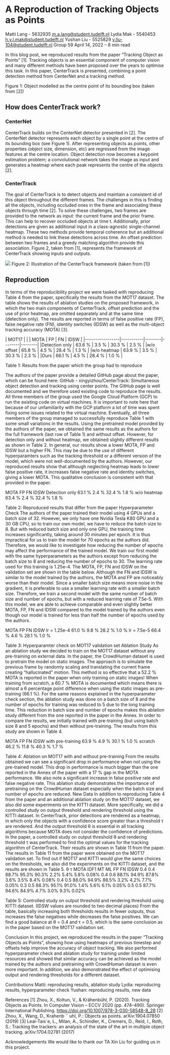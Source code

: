 # A Reproduction of Tracking Objects as Points
Matti Lang - 5632935 m.a.lang@student.tudelft.nl
Lydia Mak - 5540453 h.y.l.mak@student.tudelft.nl
Yushan Liu - 5525829 y.liu-104@student.tudelft.nl
Group 59                                                                           April 14, 2022 – 8 min read

In this blog post, we reproduced results from the paper “Tracking Object as Points” [1]. Tracking objects is an essential component of computer vision and many different methods have been proposed over the years to optimise this task. In this paper, CenterTrack is presented, combining a point detection method from CenterNet and a tracking method.

Figure 1: Object modelled as the centre point of its bounding box (taken from [2])
## How does CenterTrack work?
### CenterNet
CenterTrack builds on the CenterNet detector presented in [2]. The CenterNet detector represents each object by a single point at the centre of its bounding box (see Figure 1). After representing objects as points, other properties (object size, dimension, etc) are regressed from the image features at the centre location. Object detection now becomes a keypoint estimation problem; a convolutional network takes the image as input and generates a heatmap where each peak represents the centre of the objects [2].  
### CenterTrack
The goal of CenterTrack is to detect objects and maintain a consistent id of this object throughout the different frames. The challenges in this is finding all the objects, including occluded ones in the frame and associating these objects through time [2]. To solve these challenges, two frames are provided to the network as input: the current frame and the prior frame. This can help to recover occluded objects at time t. Additionally, prior detections are given as additional input in a class-agnostic single-channel heatmap.  These two methods provide temporal coherence but an additional method is needed to link these detections across time. An offset prediction between two frames and a greedy matching algorithm provide this association. Figure 2, taken from  [1], represents the framework of CenterTrack showing inputs and outputs. 

![](readme/fig2.png)
Figure 2: Illustration of the CenterTrack framework (taken from [1])
## Reproduction
In terms of the reproducibility project we were tasked with reproducing Table 4 from the paper, specifically the results from the MOT17 dataset. The table shows the results of ablation studies on the proposed framework, in which the two main components of CenterTrack, offset prediction and the use of prior heatmap, are omitted separately and at the same time (detection only). The results are reported in terms of false positive rate (FP), false negative rate (FN), identity switches (IDSW) as well as the multi-object tracking accuracy (MOTA) [3].  
 
|                          MOT17                         |
|                 |  MOTA     | FP     | FN     | IDSW   |
|-----------------|-----------|--------|--------|--------|
|Detection only   | 63.6 %    | 3.5 %  | 30.3 % | 2.5 %  |
|w/o offset       | 65.8 %    | 4.5 %  | 28.4 % | 1.3 %  |
|w/o heatmap      | 63.9 %    | 3.5 %  | 30.3 % | 2.3 %  |
|Ours             | 66.1 %    | 4.5 %  | 28.4 % | 1.0 %  |

Table 1: Results from the paper which the group had to reproduce

The authors of the paper provide a detailed GitHub page about the paper, which can be found here: GitHub - xingyizhou/CenterTrack: Simultaneous object detection and tracking using center points. The GitHub page is well documented and we therefore used existing code to reproduce the results. All three members of the group used the Google Cloud Platform (GCP) to run the existing code on virtual machines. It is important to note here that because of our unfamiliarity with the GCP platform a lot of time was spent fixing some issues related to the virtual machine. Eventually, all three members of the group managed to successfully reproduce Table 1 with some small variations in the results. 
Using the pretrained model provided by the authors of the paper, we obtained the same results as the authors for the full framework (last row of Table 1) and without offset.  However, for detection only and without heatmap, we obtained slightly different results as shown in Table 2. In general, our results show a lower MOTA, FP and IDSW but a higher FN. This may be due to the use of different hyperparamters such as the tracking threshold or a different version of the model, which were not well-documented by the authors. However, our reproduced results show that although neglecting heatmap leads to lower false positive rate, it increases false negative rate and identity switches, giving a lower MOTA. This qualitative conclusion is consistent with that provided in the paper.



MOTA
FP
FN
IDSW
Detection only
63.1 %
2.4 %
32.4 %
1.8 %
w/o heatmap
63.4 %
2.4 %
32.4 %
1.8 %

Table 2: Reproduced results that differ from the paper
Hyperparameter Check
The authors of the paper trained their model using 4 GPUs and a batch size of 32. However, we only have one Nvidia Tesla K80 GPU and a 30 GB CPU, so to train our own model, we have to reduce the batch size to 8. But with reduced batch size and only one GPU, the training time increases significantly, taking around 30 minutes per epoch. It is thus impractical for us to train the model for 70 epochs as the authors did. Therefore, we would like to investigate how reducing the number of epochs may affect the performance of the trained model.
We train our first model with the same hyperparameters as the authors except from reducing the batch size to 8 and reducing the number of epochs to 30. The learning rate used for this training is 1.25e-4. The MOTA, FP, FN and IDSW on the validation set are shown in the table below. Although the FN and IDSW is similar to the model trained by the authors, the MOTA and FP are noticeably worse than their model. 
Since a smaller batch size means more noise in the gradient, it is preferable to use a smaller learning rate with a smaller batch size. Therefore, we train a second model with the same number of batch size and number of epochs, but with a reduced learning rate of 7.5e-5. With this model, we are able to achieve comparable and even slightly better MOTA, FP, FN and IDSW compared to the model trained by the authors even though our model is trained for less than half the number of epochs used by the authors.


MOTA
FP
FN
IDSW
lr = 1.25e-4
61.0 %
9.8 %
28.2 %
1.0 %
lr = 7.5e-5
66.4 %
4.6 %
28.1 %
1.0 %

Table 3: Hyperparamter check on MOT17 validation set
Ablation Study
As an ablation study we decided to train on the MOT17 dataset without any pre-training on external data. In the paper, the CrowdHuman dataset is used to pretrain the model on static images. The approach is to simulate the previous frame by randomly scaling and translating the current frame creating “hallucinated” motion. This method is so effective that a 52.2 % MOTA is reported in the paper when only training on static images! When training from scratch, a 60.7 % MOTA is documented which means there is almost a 6 percentage point difference when using the static images as pre-training (66.1 %). 
For the same reasons explained in the hyperparameter check section, the ablation study was done on a batch size of 8 and the number of epochs for training was reduced to 5 due to the long training time. This reduction in batch size and number of epochs makes this ablation study different from the one reported in the paper in the Annex. In order to compare the results, we initially trained with pre-training (but using batch size 8 and 5 epochs) and then without pre-training. The results from this study are shown in Table 4. 


MOTA
FP
FN
IDSW
with pre-training
63.9 %
4.9 %
30.1 %
1.0 %
scratch
46.2 %
11.8 %
40.3 %
1.7 %

Table 4: Ablation on MOT17 with and without pre-training
	From the results obtained we can see a significant drop in performance when not using the pre-trained model. This drop in performance is much bigger than the one reported in the Annex of the paper with a 17 % gap in the MOTA performance. We also note a significant increase in false positive rate and false negative rate. This ablation study demonstrates the importance of pretraining on the CrowdHuman dataset especially when the batch size and number of epochs are reduced. 
New Data
In addition to reproducing Table 4 from the paper and an additional ablation study on the MOT17 dataset, we also did some experiments on the KITTI dataset. More specifically, we did a controlled study on output threshold and rendering threshold using the KITTI dataset. 
In CenterTrack, prior detections are rendered as a heatmap, in which only the objects with a confidence score greater than a threshold τ are rendered. And the output threshold θ is essential in all tracking algorithms because MOTA does not consider the confidence of predictions. In the paper, a controlled study on output threshold θ and rendering threshold τ was performed to find the optimal values for the tracking algorithm of CenterTrack. Their results are shown in Table 11 from the paper. The results in Table 11 from the paper were obtained on the MOT17 validation set. To find out if MOT17 and KITTI would give the same choices on the thresholds, we also did the experiments on the KITTI dataset, and the results are shown in Table 5. 
θ
τ
MOTA
IDF1
MT
ML
FP
FN
IDSW
0.4
0.4
88.7%
95.3%
90.3%
2.2%
5.4%
5.8%
0.08%
0.4
0.6
88.1%
94.9%
87.8%
3.6%
3.5%
8.4%
0.08%
0.4
0.5
88.0%
94.9%
88.5%
3.2%
4.2%
7.7%
0.05%
0.3
0.5
88.3%
95.1%
91.0%
1.4%
5.6%
6.1%
0.05%
0.5
0.5
87.7%
94.6%
84.9%
4.7%
3.0%
9.3%
0.02%

Table 5: Controlled study on output threshold and rendering threshold using KITTI dataset. (IDSW values are rounded to two decimal places)
From the table, basically increasing both thresholds results in fewer outputs, thus increases the false negatives while decreases the false positives. We can find a good balance at θ = 0.4 and τ = 0.5, which is the same conclusion as in the paper based on the MOT17 validation set. 

Conclusion
In this project, we reproduced the results in the paper “Tracking Objects as Points”, showing how using heatmaps of previous timestep and offsets help improve the accuracy of object tracking. We also performed hyperparameter check and ablation study for training under limited resources and showed that similar accuracy can be achieved as the model trained by the authors and pretraining with CrowdHuman dataset is even more important. In addition, we also demonstrated the effect of optimising output and rendering thresholds for a different dataset. 

Contributions
Matti: reproducing results, ablation study
Lydia: reproducing results, hyperparameter check
Yushan: reproducing results, new data

References
[1] Zhou, X., Koltun, V., & Krähenbühl, P. (2020). Tracking Objects as Points. In Computer Vision – ECCV 2020 (pp. 474–490). Springer International Publishing. https://doi.org/10.1007/978-3-030-58548-8_28
[2] Zhou, X., Wang, D., Krahenb ¨ uhl, P.: Objects as points. arXiv:1904.07850 (2019)
[3] Leal-Taix´e, L., Milan, A., Schindler, K., Cremers, D., Reid, I., Roth, S.: Tracking the trackers: an analysis of the state of the art in multiple object tracking. arXiv:1704.02781 (2017)

Acknowledgements
We would like to thank our TA Xin Liu for guiding us in this project.
